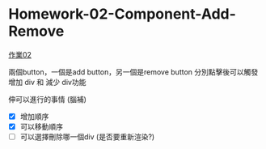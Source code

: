 # Homework-02-Component-Add-Remove

[作業02](https://bobo100.github.io/Homework-02-Component-Add-Remove/)

兩個button，一個是add button，另一個是remove button
分別點擊後可以觸發 增加 div 和 減少 div功能

伸可以進行的事情 (腦補)

- [X] 增加順序
- [X] 可以移動順序
- [ ] 可以選擇刪除哪一個div (是否要重新渲染?)
